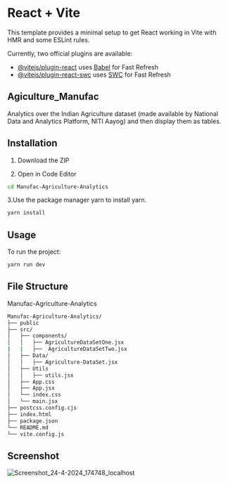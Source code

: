 # React + Vite

This template provides a minimal setup to get React working in Vite with HMR and some ESLint rules.

Currently, two official plugins are available:

- [@vitejs/plugin-react](https://github.com/vitejs/vite-plugin-react/blob/main/packages/plugin-react/README.md) uses [Babel](https://babeljs.io/) for Fast Refresh
- [@vitejs/plugin-react-swc](https://github.com/vitejs/vite-plugin-react-swc) uses [SWC](https://swc.rs/) for Fast Refresh


## Agiculture_Manufac
Analytics over the Indian Agriculture dataset (made available by National Data and Analytics Platform, NITI Aayog) and then display them as tables.

## Installation

1. Download the ZIP

2. Open in Code Editor
```bash
cd Manufac-Agriculture-Analytics
```
3.Use the package manager yarn to install yarn.
```bash
yarn install
```

## Usage
To run the project:
```bash
yarn run dev
```

## File Structure
Manufac-Agriculture-Analytics
```bash
Manufac-Agriculture-Analytics/
├── public
├── src/
│   ├── components/
│   │   ├── AgricultureDataSetOne.jsx
|   |   ├──  AgricultureDataSetTwo.jsx
│   ├── Data/
│   │   ├── Agriculture-DataSet.jsx
│   ├── Utils
│   │   ├── utils.jsx
│   ├── App.css
│   ├── App.jsx
│   └── index.css
│   └── main.jsx
├── postcss.config.cjs
├── index.html
├── package.json
└── README.md
└── vite.config.js
```

## Screenshot
![Screenshot_24-4-2024_174748_localhost](https://github.com/Prashant059/Manufac-Agriculture-Analytics/assets/113191332/d3a83f3c-7a12-4a0c-ba99-3dfe7b2a342f)


